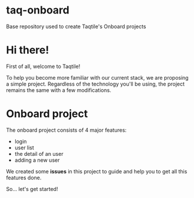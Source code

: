 # taq-onboard

Base repository used to create Taqtile's Onboard projects

# Hi there!

First of all, welcome to Taqtile!

To help you become more familiar with our current stack, we are proposing a simple project. 
Regardless of the technology you'll be using, the project remains the same with a few modifications.

# Onboard project

The onboard project consists of 4 major features:

- login
- user list
- the detail of an user
- adding a new user

We created some **issues** in this project to guide and help you to get all this features done.

So... let's get started!
